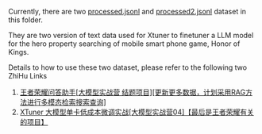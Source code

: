 Currently, there are two [processed.jsonl](./processed.jsonl) and [processed2.jsonl](./processed2.jsonl) dataset in this folder.

They are two version of text data used for Xtuner to finetuner a LLM model for the hero property searching of mobile smart phone game, Honor of Kings.

Details to how to use these two dataset, please refer to the following two ZhiHu Links

1. [王者荣耀问答助手[大模型实战营 结题项目][更新更多数据，计划采用RAG方法进行多模态检索搜索查询]](https://zhuanlan.zhihu.com/p/683656455)
2. [XTuner 大模型单卡低成本微调实战[大模型实战营04]【最后是王者荣耀有关的项目】](https://zhuanlan.zhihu.com/p/682241646)
